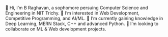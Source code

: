 👋 Hi, I’m B Raghavan, a sophomore persuing Computer Science and Engineering in NIT Trichy.
👀 I’m interested in Web Development, Competitive Programming, and AI/ML.
🌱 I’m currently gaining knowledge in Deep Learning, MERN Stack, C++ and advanced Python.
💞️ I’m looking to collaborate on ML & Web development projects.
